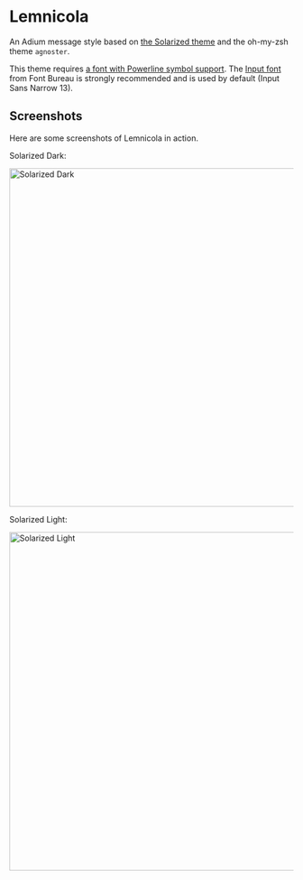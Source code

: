 Lemnicola
=========

An Adium message style based on [the Solarized theme](http://ethanschoonover.com/solarized) and the oh-my-zsh theme `agnoster`.

This theme requires [a font with Powerline symbol support](https://github.com/Lokaltog/powerline-fonts). The [Input font](http://input.fontbureau.com/) from Font Bureau is strongly recommended and is used by default (Input Sans Narrow 13).

## Screenshots
Here are some screenshots of Lemnicola in action.

Solarized Dark:

<img src="https://cloud.githubusercontent.com/assets/475763/4947418/93d7099e-6623-11e4-81e5-1874a07c5224.png" alt="Solarized Dark" width="600px" />

Solarized Light:

<img src="https://cloud.githubusercontent.com/assets/475763/4947419/953bcc8e-6623-11e4-98a5-0a296e8cb3d9.png" alt="Solarized Light" width="600px" />

